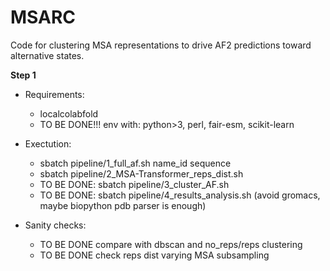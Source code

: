 # MSARC
Code for clustering MSA representations to drive AF2 predictions toward alternative states.

**Step 1**
- Requirements: 
    - localcolabfold 
    - TO BE DONE!!! env with: python>3, perl, fair-esm, scikit-learn

- Exectution: 
    - sbatch pipeline/1_full_af.sh name_id sequence
    - sbatch pipeline/2_MSA-Transformer_reps_dist.sh
    - TO BE DONE: sbatch pipeline/3_cluster_AF.sh
    - TO BE DONE: sbatch pipeline/4_results_analysis.sh (avoid gromacs, maybe biopython pdb parser is enough)

- Sanity checks:
    - TO BE DONE compare with dbscan and no_reps/reps clustering
    - TO BE DONE check reps dist varying MSA subsampling
